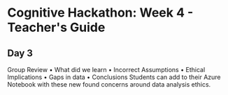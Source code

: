 # Cognitive Hackathon: Week 4 - Teacher's Guide
## Day 3

Group Review
	• What did we learn
	• Incorrect Assumptions
	• Ethical Implications
	• Gaps in data
	• Conclusions
Students can add to their Azure Notebook with these new found concerns around data analysis ethics.